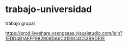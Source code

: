 # trabajo-universidad
trabajo grupal


https://prod.liveshare.vsengsaas.visualstudio.com/join?1EDD4B1AEFF982908DA6C31E9C4C53BADE1E
